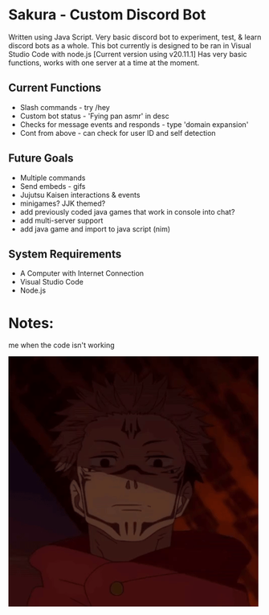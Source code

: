 # Sakura - Custom Discord Bot
Written using Java Script. Very basic discord bot to experiment, test, & learn discord bots as a whole. This bot currently is designed to be ran in Visual Studio Code with node.js [Current version using v20.11.1]
Has very basic functions, works with one server at a time at the moment. 

## Current Functions
* Slash commands - try /hey 
* Custom bot status - 'Fying pan asmr' in desc
* Checks for message events and responds - type 'domain expansion'
* Cont from above - can check for user ID and self detection

## Future Goals
* Multiple commands
* Send embeds - gifs
* Jujutsu Kaisen interactions & events
* minigames? JJK themed?
* add previously coded java games that work in console into chat?
* add multi-server support
* add java game and import to java script (nim)

## System Requirements
* A Computer with Internet Connection 
* Visual Studio Code
* Node.js

# Notes:
me when the code isn't working

![](https://github.com/EmperorMurfy/Sakura/blob/main/sukuna.gif)
